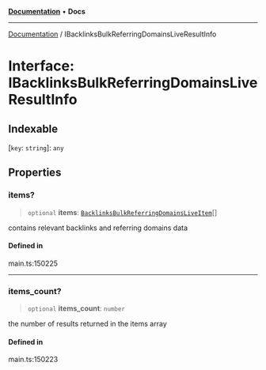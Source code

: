 [**Documentation**](../README.md) • **Docs**

***

[Documentation](../globals.md) / IBacklinksBulkReferringDomainsLiveResultInfo

# Interface: IBacklinksBulkReferringDomainsLiveResultInfo

## Indexable

 \[`key`: `string`\]: `any`

## Properties

### items?

> `optional` **items**: [`BacklinksBulkReferringDomainsLiveItem`](../classes/BacklinksBulkReferringDomainsLiveItem.md)[]

contains relevant backlinks and referring domains data

#### Defined in

main.ts:150225

***

### items\_count?

> `optional` **items\_count**: `number`

the number of results returned in the items array

#### Defined in

main.ts:150223
